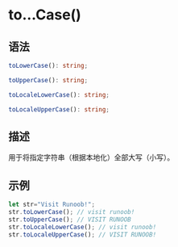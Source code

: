 # to...Case()

## 语法

```ts
toLowerCase(): string;

toUpperCase(): string;

toLocaleLowerCase(): string;

toLocaleUpperCase(): string;
```

## 描述

 用于将指定字符串（根据本地化）全部大写（小写）。

## 示例

```js
let str="Visit Runoob!"; 
str.toLowerCase(); // visit runoob!
str.toUpperCase(); // VISIT RUNOOB
str.toLocaleLowerCase(); // visit runoob!
str.toLocaleUpperCase(); // VISIT RUNOOB!
```